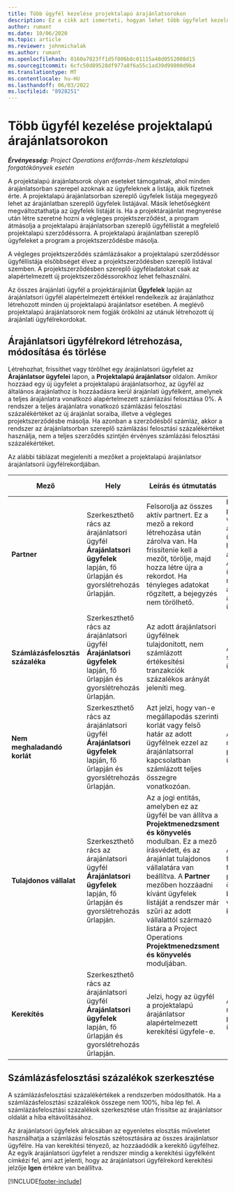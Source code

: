 ```yaml
---
title: Több ügyfél kezelése projektalapú árajánlatsorokon
description: Ez a cikk azt ismerteti, hogyan lehet több ügyfelet kezelni projektalapú árajánlatsorokban.
author: rumant
ms.date: 10/06/2020
ms.topic: article
ms.reviewer: johnmichalak
ms.author: rumant
ms.openlocfilehash: 0160a7023ff1d5f806b8c01115a48d0552008d15
ms.sourcegitcommit: 6cfc50d89528df977a8f6a55c1ad39d99800d9b4
ms.translationtype: MT
ms.contentlocale: hu-HU
ms.lasthandoff: 06/03/2022
ms.locfileid: "8928251"
---
```

# <a name="manage-multiple-customers-on-project-based-quote-lines"></a>Több ügyfél kezelése projektalapú árajánlatsorokon

_**Érvényesség:** Project Operations erőforrás-/nem készletalapú forgatókönyvek esetén_

A projektalapú árajánlatsorok olyan eseteket támogatnak, ahol minden árajánlatsorban szerepel azoknak az ügyfeleknek a listája, akik fizetnek érte. A projektalapú árajánlatsorban szereplő ügyfelek listája megegyező lehet az árajánlatban szereplő ügyfelek listájával. Másik lehetőségként megváltoztathatja az ügyfelek listáját is. Ha a projektárajánlat megnyerése után létre szeretné hozni a végleges projektszerződést, a program átmásolja a projektalapú árajánlatsorban szereplő ügyféllistát a megfelelő projektalapú szerződéssorra. A projektalapú árajánlatban szereplő ügyfeleket a program a projektszerződésbe másolja.

A végleges projektszerződés számlázásakor a projektalapú szerződéssor ügyféllistája elsőbbséget élvez a projektszerződésben szereplő listával szemben. A projektszerződésben szereplő ügyféladatokat csak az alapértelmezett új projektszerződéssorokhoz lehet felhasználni.

Az összes árajánlati ügyfél a projektárajánlat **Ügyfelek** lapján az árajánlatsori ügyfél alapértelmezett értékkel rendelkezik az árajánlathoz létrehozott minden új projektalapú árajánlatsor esetében. A meglévő projektalapú árajánlatsorok nem fogják örökölni az utánuk létrehozott új árajánlati ügyfélrekordokat.

## <a name="create-update-or-delete-a-quote-line-customer-record"></a>Árajánlatsori ügyfélrekord létrehozása, módosítása és törlése

Létrehozhat, frissíthet vagy törölhet egy árajánlatsori ügyfelet az **Árajánlatsor ügyfelei** lapon, a **Projektalapú árajánlatsor** oldalon. Amikor hozzáad egy új ügyfelet a projektalapú árajánlatsorhoz, az ügyfél az általános árajánlathoz is hozzáadásra kerül árajánlati ügyfélként, amelynek a teljes árajánlatra vonatkozó alapértelmezett számlázási felosztása 0%. A rendszer a teljes árajánlatra vonatkozó számlázási felosztási százalékértéket az új árajánlat soraiba, illetve a végleges projektszerződésbe másolja. Ha azonban a szerződésből számláz, akkor a rendszer az árajánlatsorban szereplő számlázási felosztási százalékértéket használja, nem a teljes szerződés szintjén érvényes számlázási felosztási százalékértéket. 

Az alábbi táblázat megjeleníti a mezőket a projektalapú árajánlatsor árajánlatsorii ügyfélrekordjában.

| Mező | Hely | Leírás és útmutatás | Alsóbb rétegbeli hatás |
| --- | --- | --- | --- |
| **Partner** | Szerkeszthető rács az árajánlatsori ügyfél **Árajánlatsori ügyfelek** lapján, fő űrlapján és gyorslétrehozás űrlapján. | Felsorolja az összes aktív partnert. Ez a mező a rekord létrehozása után zárolva van. Ha frissítenie kell a mezőt, törölje, majd hozza létre újra a rekordot. Ha tényleges adatokat rögzített, a bejegyzés nem törölhető. | Ha a hozzáadandó partnerek főlistájából választ ki egy partnert, akkor az árajánlati sor ügyfele is hozzáadásra kerül árajánlati ügyfélként. Az árajánlatsori ügyfelek az árajánlat megnyerése után átmásolásra kerülnek a projektszerződéssori ügyfelekbe is. |
| **Számlázásfelosztás százaléka** | Szerkeszthető rács az árajánlatsori ügyfél **Árajánlatsori ügyfelek** lapján, fő űrlapján és gyorslétrehozás űrlapján. | Az adott árajánlatsori ügyfélnek tulajdonított, nem számlázott értékesítési tranzakciók százalékos arányát jeleníti meg. | Átmásolásra kerül a szerződéssori ügyfelekhez. |
| **Nem meghaladandó korlát** | Szerkeszthető rács az árajánlatsori ügyfél **Árajánlatsori ügyfelek** lapján, fő űrlapján és gyorslétrehozás űrlapján. | Azt jelzi, hogy van-e megállapodás szerinti korlát vagy felső határ az adott ügyfélnek ezzel az árajánlatsorral kapcsolatban számlázott teljes összegre vonatkozóan. | Az árajánlat megnyerése esetén a projektszerződéssorok ügyfeleire másolódik. |
| **Tulajdonos vállalat** | Szerkeszthető rács az árajánlatsori ügyfél **Árajánlatsori ügyfelek** lapján, fő űrlapján és gyorslétrehozás űrlapján. | Az a jogi entitás, amelyben ez az ügyfél be van állítva a **Projektmenedzsment és könyvelés** modulban. Ez a mező írásvédett, és az árajánlat tulajdonos vállalatára van beállítva. A **Partner** mezőben hozzáadni kívánt ügyfelek listáját a rendszer már szűri az adott vállalattól származó listára a Project Operations **Projektmenedzsment és könyvelés** moduljában. | A tulajdonos vállalat felel a jogi személy fogalmának. A projektből származó összes költséget és bevételt a tulajdonos vállalat főkönyvében kell könyvelni. |
| **Kerekítés** | Szerkeszthető rács az árajánlatsori ügyfél **Árajánlatsori ügyfelek** lapján, fő űrlapján és gyorslétrehozás űrlapján. | Jelzi, hogy az ügyfél a projektalapú árajánlatsor alapértelmezett kerekítési ügyfele-e. | Az árajánlat megnyerése esetén a projektszerződés ügyfeleire másolódik. |

## <a name="edit-billing-split-percentages"></a>Számlázásfelosztási százalékok szerkesztése

A számlázásfelosztási százalékértékek a rendszerben módosíthatók. Ha a számlázásfelosztási százalékok összege nem 100%, hiba lép fel. A számlázásfelosztási százalékok szerkesztése után frissítse az árajánlatsor oldalát a hiba eltávolításához.

Az árajánlatsori ügyfelek alrácsában az egyenletes elosztás műveletet használhatja a számlázási felosztás szétosztására az összes árajánlatsor ügyfélre. Ha van kerekítési tényező, az hozzáadódik a kerekítő ügyfélhez. Az egyik árajánlatsori ügyfelet a rendszer mindig a kerekítési ügyfélként címkézi fel, ami azt jelenti, hogy az árajánlatsori ügyfélrekord kerekítési jelzője **Igen** értékre van beállítva. 


[!INCLUDE[footer-include](../includes/footer-banner.md)]